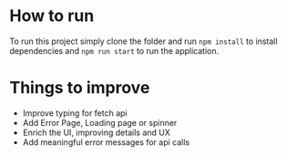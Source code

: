 # How to run

To run this project simply clone the folder and run `npm install` to install dependencies
and `npm run start` to run the application.

# Things to improve

- Improve typing for fetch api
- Add Error Page, Loading page or spinner
- Enrich the UI, improving details and UX
- Add meaningful error messages for api calls
